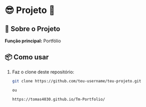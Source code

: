 # 😎 Projeto 🚀

## 📖 Sobre o Projeto  
**Função principal:** Portfólio 

## 📦 Como usar  
1. Faz o clone deste repositório:  
   ```bash
   git clone https://github.com/teu-username/teu-projeto.git

   ou

   https://tomas4030.github.io/Tm-Portfolio/
   
